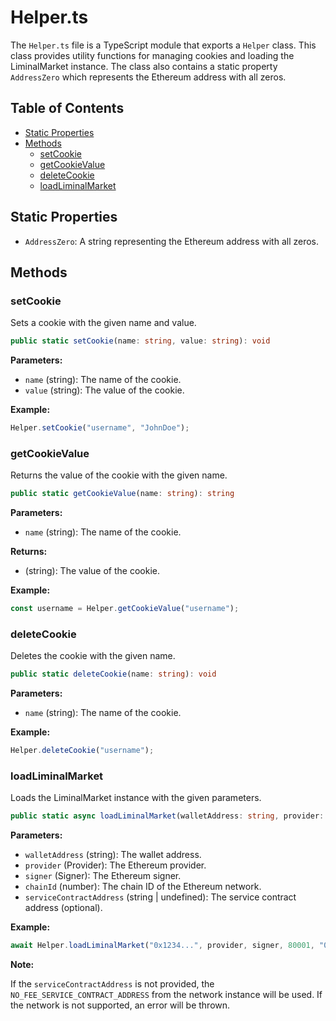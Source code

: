 # Helper.ts

The `Helper.ts` file is a TypeScript module that exports a `Helper` class. This class provides utility functions for managing cookies and loading the LiminalMarket instance. The class also contains a static property `AddressZero` which represents the Ethereum address with all zeros.

## Table of Contents

- [Static Properties](#static-properties)
- [Methods](#methods)
  - [setCookie](#setcookie)
  - [getCookieValue](#getcookievalue)
  - [deleteCookie](#deletecookie)
  - [loadLiminalMarket](#loadliminalmarket)

## Static Properties

- `AddressZero`: A string representing the Ethereum address with all zeros.

## Methods

### setCookie

Sets a cookie with the given name and value.

```typescript
public static setCookie(name: string, value: string): void
```

**Parameters:**

- `name` (string): The name of the cookie.
- `value` (string): The value of the cookie.

**Example:**

```typescript
Helper.setCookie("username", "JohnDoe");
```

### getCookieValue

Returns the value of the cookie with the given name.

```typescript
public static getCookieValue(name: string): string
```

**Parameters:**

- `name` (string): The name of the cookie.

**Returns:**

- (string): The value of the cookie.

**Example:**

```typescript
const username = Helper.getCookieValue("username");
```

### deleteCookie

Deletes the cookie with the given name.

```typescript
public static deleteCookie(name: string): void
```

**Parameters:**

- `name` (string): The name of the cookie.

**Example:**

```typescript
Helper.deleteCookie("username");
```

### loadLiminalMarket

Loads the LiminalMarket instance with the given parameters.

```typescript
public static async loadLiminalMarket(walletAddress: string, provider: Provider, signer: Signer, chainId: number, serviceContractAddress: string | undefined): Promise<void>
```

**Parameters:**

- `walletAddress` (string): The wallet address.
- `provider` (Provider): The Ethereum provider.
- `signer` (Signer): The Ethereum signer.
- `chainId` (number): The chain ID of the Ethereum network.
- `serviceContractAddress` (string | undefined): The service contract address (optional).

**Example:**

```typescript
await Helper.loadLiminalMarket("0x1234...", provider, signer, 80001, "0x5678...");
```

**Note:**

If the `serviceContractAddress` is not provided, the `NO_FEE_SERVICE_CONTRACT_ADDRESS` from the network instance will be used. If the network is not supported, an error will be thrown.